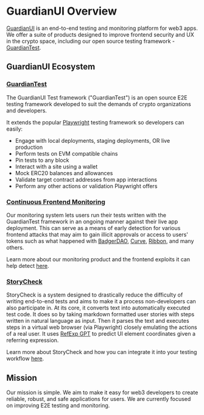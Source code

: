 # GuardianUI Overview

[GuardianUI](https://www.guardianui.com/) is an end-to-end testing and monitoring platform for web3 apps. We offer a suite of products designed to improve frontend security and UX in the crypto space, including our open source testing framework - [GuardianTest](platform/readme/).

## GuardianUI Ecosystem

### [GuardianTest](platform/readme/)

The GuardianUI Test framework ("GuardianTest") is an open source E2E testing framework developed to suit the demands of crypto organizations and developers.

It extends the popular [Playwright](https://playwright.dev/) testing framework so developers can easily:

* Engage with local deployments, staging deployments, OR live production
* Perform tests on EVM compatible chains
* Pin tests to any block
* Interact with a site using a wallet
* Mock ERC20 balances and allowances
* Validate target contract addresses from app interactions
* Perform any other actions or validation Playwright offers

### [Continuous Frontend Monitoring](platform/continuous-monitoring/)

Our monitoring system lets users run their tests written with the GuardianTest framework in an ongoing manner against their live app deployment. This can serve as a means of early detection for various frontend attacks that may aim to gain illicit approvals or access to users' tokens such as what happened with [BadgerDAO](https://www.coindesk.com/business/2021/12/02/badger-dao-protocol-suffers-10m-exploit/), [Curve](https://cointelegraph.com/news/curve-finance-exploit-experts-dissect-what-went-wrong), [Ribbon](https://twitter.com/ribbonfinance/status/1540250826156871681?lang=en), and many others.

Learn more about our monitoring product and the frontend exploits it can help detect [here](https://www.guardianui.com/).

### [StoryCheck](platform/storycheck-beta.md)

StoryCheck is a system designed to drastically reduce the difficulty of writing end-to-end tests and aims to make it a process non-developers can also participate in. At its core, it converts text into automatically executed test code. It does so by taking markdown formatted user stories with steps written in natural language as input. Then it parses the text and executes steps in a virtual web browser (via Playwright) closely emulating the actions of a real user. It uses [RefExp GPT](https://huggingface.co/spaces/GuardianUI/ui-refexp-click) to predict UI element coordinates given a referring expression.

Learn more about StoryCheck and how you can integrate it into your testing workflow [here](https://github.com/GuardianUI/storycheck).

## Mission

Our mission is simple. We aim to make it easy for web3 developers to create reliable, robust, and safe applications for users. We are currently focused on improving E2E testing and monitoring.
